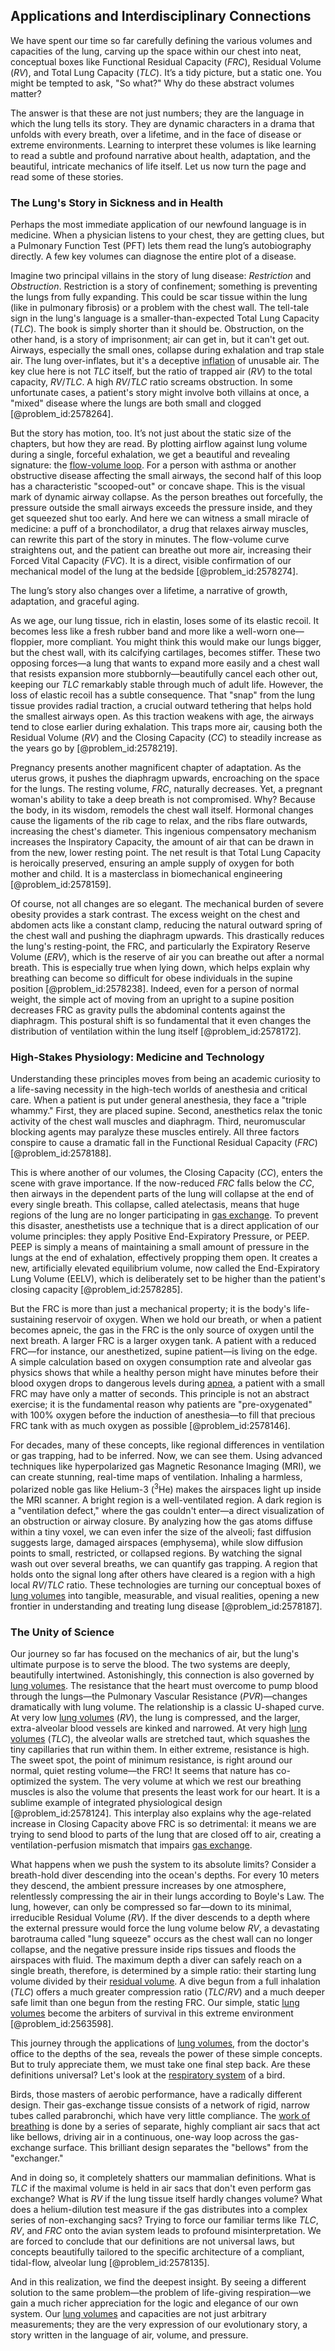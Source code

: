 ## Applications and Interdisciplinary Connections

We have spent our time so far carefully defining the various volumes and capacities of the lung, carving up the space within our chest into neat, conceptual boxes like Functional Residual Capacity ($FRC$), Residual Volume ($RV$), and Total Lung Capacity ($TLC$). It’s a tidy picture, but a static one. You might be tempted to ask, "So what?" Why do these abstract volumes matter?

The answer is that these are not just numbers; they are the language in which the lung tells its story. They are dynamic characters in a drama that unfolds with every breath, over a lifetime, and in the face of disease or extreme environments. Learning to interpret these volumes is like learning to read a subtle and profound narrative about health, adaptation, and the beautiful, intricate mechanics of life itself. Let us now turn the page and read some of these stories.

### The Lung's Story in Sickness and in Health

Perhaps the most immediate application of our newfound language is in medicine. When a physician listens to your chest, they are getting clues, but a Pulmonary Function Test (PFT) lets them read the lung’s autobiography directly. A few key volumes can diagnose the entire plot of a disease.

Imagine two principal villains in the story of lung disease: *Restriction* and *Obstruction*. Restriction is a story of confinement; something is preventing the lungs from fully expanding. This could be scar tissue within the lung (like in pulmonary fibrosis) or a problem with the chest wall. The tell-tale sign in the lung's language is a smaller-than-expected Total Lung Capacity ($TLC$). The book is simply shorter than it should be. Obstruction, on the other hand, is a story of imprisonment; air can get in, but it can't get out. Airways, especially the small ones, collapse during exhalation and trap stale air. The lung over-inflates, but it's a deceptive [inflation](@article_id:160710) of unusable air. The key clue here is not $TLC$ itself, but the ratio of trapped air ($RV$) to the total capacity, $RV/TLC$. A high $RV/TLC$ ratio screams obstruction. In some unfortunate cases, a patient's story might involve both villains at once, a "mixed" disease where the lungs are both small and clogged [@problem_id:2578264].

But the story has motion, too. It’s not just about the static size of the chapters, but how they are read. By plotting airflow against lung volume during a single, forceful exhalation, we get a beautiful and revealing signature: the [flow-volume loop](@article_id:172419). For a person with asthma or another obstructive disease affecting the small airways, the second half of this loop has a characteristic "scooped-out" or concave shape. This is the visual mark of dynamic airway collapse. As the person breathes out forcefully, the pressure outside the small airways exceeds the pressure inside, and they get squeezed shut too early. And here we can witness a small miracle of medicine: a puff of a bronchodilator, a drug that relaxes airway muscles, can rewrite this part of the story in minutes. The flow-volume curve straightens out, and the patient can breathe out more air, increasing their Forced Vital Capacity ($FVC$). It is a direct, visible confirmation of our mechanical model of the lung at the bedside [@problem_id:2578274].

The lung’s story also changes over a lifetime, a narrative of growth, adaptation, and graceful aging.

As we age, our lung tissue, rich in elastin, loses some of its elastic recoil. It becomes less like a fresh rubber band and more like a well-worn one—floppier, more compliant. You might think this would make our lungs bigger, but the chest wall, with its calcifying cartilages, becomes stiffer. These two opposing forces—a lung that wants to expand more easily and a chest wall that resists expansion more stubbornly—beautifully cancel each other out, keeping our $TLC$ remarkably stable through much of adult life. However, the loss of elastic recoil has a subtle consequence. That "snap" from the lung tissue provides radial traction, a crucial outward tethering that helps hold the smallest airways open. As this traction weakens with age, the airways tend to close earlier during exhalation. This traps more air, causing both the Residual Volume ($RV$) and the Closing Capacity ($CC$) to steadily increase as the years go by [@problem_id:2578219].

Pregnancy presents another magnificent chapter of adaptation. As the uterus grows, it pushes the diaphragm upwards, encroaching on the space for the lungs. The resting volume, $FRC$, naturally decreases. Yet, a pregnant woman's ability to take a deep breath is not compromised. Why? Because the body, in its wisdom, remodels the chest wall itself. Hormonal changes cause the ligaments of the rib cage to relax, and the ribs flare outwards, increasing the chest's diameter. This ingenious compensatory mechanism increases the Inspiratory Capacity, the amount of air that can be drawn in from the new, lower resting point. The net result is that Total Lung Capacity is heroically preserved, ensuring an ample supply of oxygen for both mother and child. It is a masterclass in biomechanical engineering [@problem_id:2578159].

Of course, not all changes are so elegant. The mechanical burden of severe obesity provides a stark contrast. The excess weight on the chest and abdomen acts like a constant clamp, reducing the natural outward spring of the chest wall and pushing the diaphragm upwards. This drastically reduces the lung's resting-point, the FRC, and particularly the Expiratory Reserve Volume ($ERV$), which is the reserve of air you can breathe out after a normal breath. This is especially true when lying down, which helps explain why breathing can become so difficult for obese individuals in the supine position [@problem_id:2578238]. Indeed, even for a person of normal weight, the simple act of moving from an upright to a supine position decreases FRC as gravity pulls the abdominal contents against the diaphragm. This postural shift is so fundamental that it even changes the distribution of ventilation within the lung itself [@problem_id:2578172].

### High-Stakes Physiology: Medicine and Technology

Understanding these principles moves from being an academic curiosity to a life-saving necessity in the high-tech worlds of anesthesia and critical care. When a patient is put under general anesthesia, they face a "triple whammy." First, they are placed supine. Second, anesthetics relax the tonic activity of the chest wall muscles and diaphragm. Third, neuromuscular blocking agents may paralyze these muscles entirely. All three factors conspire to cause a dramatic fall in the Functional Residual Capacity ($FRC$) [@problem_id:2578188].

This is where another of our volumes, the Closing Capacity ($CC$), enters the scene with grave importance. If the now-reduced $FRC$ falls below the $CC$, then airways in the dependent parts of the lung will collapse at the end of every single breath. This collapse, called atelectasis, means that huge regions of the lung are no longer participating in [gas exchange](@article_id:147149). To prevent this disaster, anesthetists use a technique that is a direct application of our volume principles: they apply Positive End-Expiratory Pressure, or PEEP. PEEP is simply a means of maintaining a small amount of pressure in the lungs at the end of exhalation, effectively propping them open. It creates a new, artificially elevated equilibrium volume, now called the End-Expiratory Lung Volume (EELV), which is deliberately set to be higher than the patient's closing capacity [@problem_id:2578285].

But the FRC is more than just a mechanical property; it is the body's life-sustaining reservoir of oxygen. When we hold our breath, or when a patient becomes apneic, the gas in the FRC is the only source of oxygen until the next breath. A larger FRC is a larger oxygen tank. A patient with a reduced FRC—for instance, our anesthetized, supine patient—is living on the edge. A simple calculation based on oxygen consumption rate and alveolar gas physics shows that while a healthy person might have minutes before their blood oxygen drops to dangerous levels during [apnea](@article_id:148937), a patient with a small FRC may have only a matter of seconds. This principle is not an abstract exercise; it is the fundamental reason why patients are "pre-oxygenated" with $100\%$ oxygen before the induction of anesthesia—to fill that precious FRC tank with as much oxygen as possible [@problem_id:2578146].

For decades, many of these concepts, like regional differences in ventilation or gas trapping, had to be inferred. Now, we can see them. Using advanced techniques like hyperpolarized gas Magnetic Resonance Imaging (MRI), we can create stunning, real-time maps of ventilation. Inhaling a harmless, polarized noble gas like Helium-3 ($^{3}\text{He}$) makes the airspaces light up inside the MRI scanner. A bright region is a well-ventilated region. A dark region is a "ventilation defect," where the gas couldn't enter—a direct visualization of an obstruction or airway closure. By analyzing how the gas atoms diffuse within a tiny voxel, we can even infer the size of the alveoli; fast diffusion suggests large, damaged airspaces (emphysema), while slow diffusion points to small, restricted, or collapsed regions. By watching the signal wash out over several breaths, we can quantify gas trapping. A region that holds onto the signal long after others have cleared is a region with a high local $RV/TLC$ ratio. These technologies are turning our conceptual boxes of [lung volumes](@article_id:178515) into tangible, measurable, and visual realities, opening a new frontier in understanding and treating lung disease [@problem_id:2578187].

### The Unity of Science

Our journey so far has focused on the mechanics of air, but the lung's ultimate purpose is to serve the blood. The two systems are deeply, beautifully intertwined. Astonishingly, this connection is also governed by [lung volumes](@article_id:178515). The resistance that the heart must overcome to pump blood through the lungs—the Pulmonary Vascular Resistance ($PVR$)—changes dramatically with lung volume. The relationship is a classic U-shaped curve. At very low [lung volumes](@article_id:178515) ($RV$), the lung is compressed, and the larger, extra-alveolar blood vessels are kinked and narrowed. At very high [lung volumes](@article_id:178515) ($TLC$), the alveolar walls are stretched taut, which squashes the tiny capillaries that run within them. In either extreme, resistance is high. The sweet spot, the point of minimum resistance, is right around our normal, quiet resting volume—the FRC! It seems that nature has co-optimized the system. The very volume at which we rest our breathing muscles is also the volume that presents the least work for our heart. It is a sublime example of integrated physiological design [@problem_id:2578124]. This interplay also explains why the age-related increase in Closing Capacity above FRC is so detrimental: it means we are trying to send blood to parts of the lung that are closed off to air, creating a ventilation-perfusion mismatch that impairs [gas exchange](@article_id:147149).

What happens when we push the system to its absolute limits? Consider a breath-hold diver descending into the ocean's depths. For every 10 meters they descend, the ambient pressure increases by one atmosphere, relentlessly compressing the air in their lungs according to Boyle's Law. The lung, however, can only be compressed so far—down to its minimal, irreducible Residual Volume ($RV$). If the diver descends to a depth where the external pressure would force the lung volume below $RV$, a devastating barotrauma called "lung squeeze" occurs as the chest wall can no longer collapse, and the negative pressure inside rips tissues and floods the airspaces with fluid. The maximum depth a diver can safely reach on a single breath, therefore, is determined by a simple ratio: their starting lung volume divided by their [residual volume](@article_id:148722). A dive begun from a full inhalation ($TLC$) offers a much greater compression ratio ($TLC/RV$) and a much deeper safe limit than one begun from the resting FRC. Our simple, static [lung volumes](@article_id:178515) become the arbiters of survival in this extreme environment [@problem_id:2563598].

This journey through the applications of [lung volumes](@article_id:178515), from the doctor's office to the depths of the sea, reveals the power of these simple concepts. But to truly appreciate them, we must take one final step back. Are these definitions universal? Let's look at the [respiratory system](@article_id:136094) of a bird.

Birds, those masters of aerobic performance, have a radically different design. Their gas-exchange tissue consists of a network of rigid, narrow tubes called parabronchi, which have very little compliance. The [work of breathing](@article_id:148853) is done by a series of separate, highly compliant air sacs that act like bellows, driving air in a continuous, one-way loop across the gas-exchange surface. This brilliant design separates the "bellows" from the "exchanger."

And in doing so, it completely shatters our mammalian definitions. What is $TLC$ if the maximal volume is held in air sacs that don't even perform gas exchange? What is $RV$ if the lung tissue itself hardly changes volume? What does a helium-dilution test measure if the gas distributes into a complex series of non-exchanging sacs? Trying to force our familiar terms like $TLC$, $RV$, and $FRC$ onto the avian system leads to profound misinterpretation. We are forced to conclude that our definitions are not universal laws, but concepts beautifully tailored to the specific architecture of a compliant, tidal-flow, alveolar lung [@problem_id:2578135].

And in this realization, we find the deepest insight. By seeing a different solution to the same problem—the problem of life-giving respiration—we gain a much richer appreciation for the logic and elegance of our own system. Our [lung volumes](@article_id:178515) and capacities are not just arbitrary measurements; they are the very expression of our evolutionary story, a story written in the language of air, volume, and pressure.